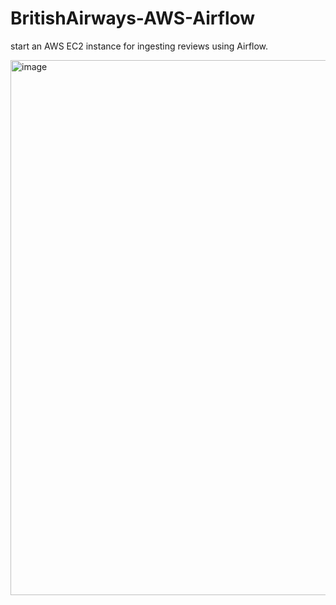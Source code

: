 # BritishAirways-AWS-Airflow
start an AWS EC2 instance for ingesting reviews using Airflow.

<img width="856" alt="image" src="https://github.com/nighttttrain/BritishAirways-AWS-Airflow/assets/127153246/ced9d86d-685f-4b46-b475-949234612676">
